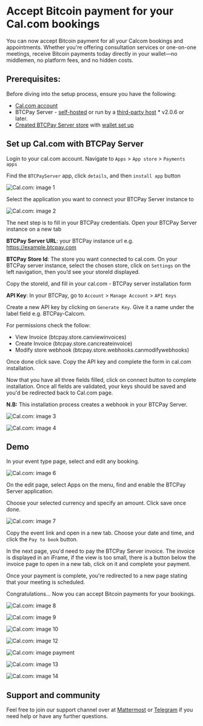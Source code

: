 # Accept Bitcoin payment for your Cal.com bookings

You can now accept Bitcoin payment for all your Calcom bookings and appointments. 
Whether you're offering consultation services or one-on-one meetings, receive Bitcoin payments today directly in your wallet—no middlemen, no platform fees, and no hidden costs.



## Prerequisites:

Before diving into the setup process, ensure you have the following:

- [Cal.com account](https://cal.com/)
- BTCPay Server - [self-hosted](Deployment.md) or run by a [third-party host](/Deployment/ThirdPartyHosting.md) * v2.0.6 or later.
- [Created BTCPay Server store](CreateStore.md) with [wallet set up](WalletSetup.md)


## Set up Cal.com with BTCPay Server

Login to your cal.com account. Navigate to `Apps` > `App store` > `Payments apps`

Find the `BTCPayServer` app, click `details`, and then `install app` button

![Cal.com: image 1](./img/calcom/1_app_install_details.png)

Select the application you want to connect your BTCPay Server instance to

![Cal.com: image 2](./img/calcom/2_installation_step_one.png)


The next step is to fill in your BTCPay credentials. Open your BTCPay Server instance on a new tab

**BTCPay Server URL**: your BTCPay instance url e.g. https://example.btcpay.com

**BTCPay Store Id**: The store you want connected to cal.com. On your BTCPay server instance, select the chosen store, click on `Settings` on the left navigation, then you’d see your storeId displayed.

Copy the storeId, and fill in your cal.com - BTCPay server installation form

**API Key**: In your BTCPay, go to `Account` > `Manage Account` > `API Keys`

Create a new API key by clicking on `Generate Key`. Give it a name under the label field e.g. BTCPay-Calcom.

For permissions check the follow:
- View Invoice (btcpay.store.canviewinvoices)
- Create Invoice (btcpay.store.cancreateinvoice)
- Modify store webhook (btcpay.store.webhooks.canmodifywebhooks)

Once done click save. Copy the API key and complete the form in cal.com installation.

Now that you have all three fields filled, click on connect button to complete installation. Once all fields are validated,
your keys should be saved and you'd be redirected back to Cal.com page.

**N.B:** This installation process creates a webhook in your BTCPay Server.


![Cal.com: image 3](./img/calcom/3_installation_step_two.png)


![Cal.com: image 4](./img/calcom/4_btcpay_apikey.png)


## Demo 

In your event type page, select and edit any booking.

![Cal.com: image 6](./img/calcom/6_event_types_booking.png)

On the edit page, select Apps on the menu, find and enable the BTCPay Server application.

Choose your selected currency and specify an amount. Click save once done.

![Cal.com: image 7](./img/calcom/7_event_payment_booking_setup.png)


Copy the event link and open in a new tab. Choose your date and time, and click the `Pay to book` button.

In the next page, you'd need to pay the BTCPay Server invoice. The invoice is displayed in an iFrame, if the view is too small, there is a button
below the invoice page to open in a new tab, click on it and complete your payment. 


Once your payment is complete, you're redirected to a new page stating that your meeting is scheduled.

Congratulations... Now you can accept Bitcoin payments for your bookings.


![Cal.com: image 8](./img/calcom/8_booking_flow_1.png)


![Cal.com: image 9](./img/calcom/9_booking_flow_2.png)


![Cal.com: image 10](./img/calcom/10_booking_flow_3.png)


![Cal.com: image 12](./img/calcom/12_booking_flow_5.png)


![Cal.com: image payment](./img/calcom/Invoice_payment.png)


![Cal.com: image 13](./img/calcom/13_booking_flow_6.png)


![Cal.com: image 14](./img/calcom/14_booking_flow_7.png)



## Support and community

Feel free to join our support channel over at [Mattermost](https://chat.btcpayserver.org/) or [Telegram](https://t.me/btcpayserver) if you need help or have any further questions.
